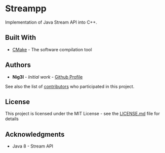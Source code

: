 # Streampp

Implementation of Java Stream API into C++.

## Built With

* [CMake](https://cmake.org/) - The software compilation tool

## Authors

* **Nig3l** - *Initial work* - [Github Profile](https://github.com/Ni-g-3l)

See also the list of [contributors](https://github.com/Ni-g-3l/streampp/graphs/contributors) who participated in this project.

## License

This project is licensed under the MIT License - see the [LICENSE.md](LICENSE.md) file for details

## Acknowledgments

* Java 8 - Stream API
